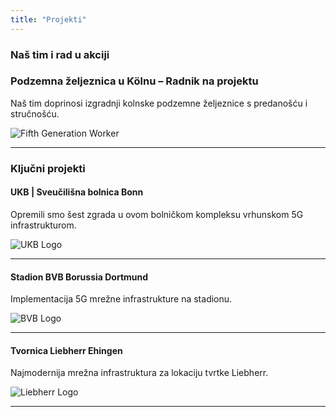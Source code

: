 ```yaml
---
title: "Projekti"
---
```


### Naš tim i rad u akciji

### Podzemna željeznica u Kölnu – Radnik na projektu  

Naš tim doprinosi izgradnji kolnske podzemne željeznice s predanošću i stručnošću.

![Fifth Generation Worker](/images/fifth-gen-tshirt.jpeg)

---

### Ključni projekti

#### UKB | Sveučilišna bolnica Bonn

Opremili smo šest zgrada u ovom bolničkom kompleksu vrhunskom 5G infrastrukturom.

![UKB Logo](/images/ukb-bonn.webp)

---

#### Stadion BVB Borussia Dortmund

Implementacija 5G mrežne infrastrukture na stadionu.

![BVB Logo](/images/bvb-stadium.jpg)

---

#### Tvornica Liebherr Ehingen

Najmodernija mrežna infrastruktura za lokaciju tvrtke Liebherr.

![Liebherr Logo](/images/liebherr.jpg)

---

